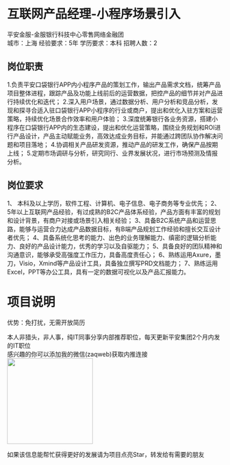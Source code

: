 # 互联网产品经理-小程序场景引入
平安金服-金服银行科技中心零售网络金融团  
城市：上海 经验要求：5年 学历要求：本科  招聘人数：2

## 岗位职责
1.负责平安口袋银行APP内小程序产品的策划工作，输出产品需求文档，统筹产品项目整体进程，跟踪产品及功能上线前后的运营数据，把控产品的细节并对产品进行持续优化和迭代；
   2.深入用户场景，通过数据分析、用户分析和竞品分析，发现和探寻合适入驻口袋银行APP小程序的行业或商户，提出和优化入驻方案和运营策略，持续优化场景合作效率和用户体验；
   3.深度统筹银行各业务资源，搭建小程序在口袋银行APP内的生态建设，提出和优化运营策略，围绕业务规划和ROI进行产品设计，产品主动赋能业务，高效达成业务目标，并能通过跨团队协作解决问题和项目落地；
   4.协调相关产品研发资源，推动产品的研发工作，确保产品按期上线；
   5.定期市场调研与分析，研究同行、业界发展状况，进行市场预测及情报分析。

## 岗位要求
1、 本科及以上学历，软件工程、计算机、电子信息、电子商务等专业优先；
   2、5年以上互联网产品经验，有过成熟的B2C产品体系经验，产品方面有丰富的规划和设计背景，有商户对接或场景引入相关经验；
   3、具备B2C系统产品和运营思路，能够与运营合力达成产品数据目标，有B端产品规划工作经验和擅长交互设计者优先；
   4、具备系统化思考的能力、出色的业务理解能力、缜密的逻辑分析能力、良好的产品设计能力，优秀的学习以及自驱能力； 
   5、具备良好的团队精神和沟通意识，能够承受高强度工作压力，具备高度责任心；
   6、熟练运用Axure，墨刀，Visio，Xmind等产品设计工具，具备独立撰写PRD文档能力；
   7、熟练运用Excel，PPT等办公工具，具有一定的数据可视化以及产品汇报能力。

# 项目说明

优势：免打扰，无需开放简历

本人非猎头，非人事，纯IT同事分享内部推荐职位，每天更新平安集团2个月内发的IT职位  
感兴趣的你可以添加我的微信(zaqweb)获取内推连接  
<img src="https://github.com/zaqweb/PA-IT-JOBS/blob/master/WechatICode.jpeg"  height="200" width="200">

如果该信息能帮忙获得更好的发展请为项目点亮Star，转发给有需要的朋友





